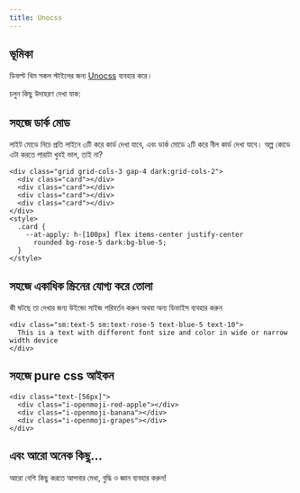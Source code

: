 ```yaml
---
title: Unocss
---
```


## ভূমিকা

ডিফল্ট থিম সকল স্টাইলের জন্য [Unocss](https://github.com/unocss/unocss) ব্যবহার করে।

চলুন কিছু উদাহরণ দেখা যাক:

## সহজে ডার্ক মোড

লাইট মোডে নিচে প্রতি লাইনে ৩টি করে কার্ড দেখা যাবে, এবং ডার্ক মোডে ২টি করে নীল কার্ড দেখা যাবে।
অল্প কোডে এটা করতে পারাটা খুবই ভাল, তাই না?

```svelte live
<div class="grid grid-cols-3 gap-4 dark:grid-cols-2">
  <div class="card"></div>
  <div class="card"></div>
  <div class="card"></div>
  <div class="card"></div>
</div>
<style>
  .card {
    --at-apply: h-[100px] flex items-center justify-center
      rounded bg-rose-5 dark:bg-blue-5;
  }
</style>
```

## সহজে একাধিক স্ক্রিনের যোগ্য করে তোলা

কী ঘটছে তা দেখার জন্য উইন্ডো সাইজ পরিবর্তন করুন অথবা অন্য ডিভাইস ব্যবহার করুন

```svelte live
<div class="sm:text-5 sm:text-rose-5 text-blue-5 text-10">
  This is a text with different font size and color in wide or narrow width device
</div>
```

## সহজে pure css আইকন

```svelte live
<div class="text-[56px]">
  <div class="i-openmoji-red-apple"></div>
  <div class="i-openmoji-banana"></div>
  <div class="i-openmoji-grapes"></div>
</div>
```

## এবং আরো অনেক কিছু...

আরো বেশি কিছু করতে আপনার মেধা, বুদ্ধি ও জ্ঞান ব্যবহার করুন!
